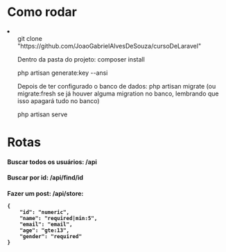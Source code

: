 <h1> Como rodar </h1>
<li>
    <ul> git clone "https://github.com/JoaoGabrielAlvesDeSouza/cursoDeLaravel" </ul>
    <ul> Dentro da pasta do projeto: composer install </ul>
    <ul> php artisan generate:key --ansi </ul>
    <ul> Depois de ter configurado o banco de dados: php artisan migrate (ou migrate:fresh se já houver alguma migration no banco, lembrando que isso apagará tudo no banco) </ul>
    <ul> php artisan serve </ul>
</li>

<h1> Rotas </h1>

<h4> Buscar todos os usuários: /api </h4>
<h4> Buscar por id: /api/find/id </h4>
<h4> Fazer um post: /api/store: 

``` 
{
    "id": "numeric",
    "name": "required|min:5",
    "email": "email",
    "age": "gte:13",
    "gender": "required" 
}
            
``` 

</h4>
